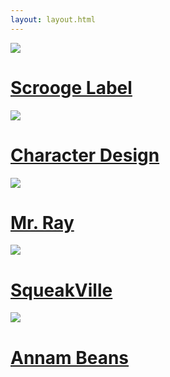 ```yaml
---
layout: layout.html
---
```

<div class="gallery">
<div class="thumbnail">
     <img class="thumbPhoto" src="../img/SB/sbC.png">
     <a href="../sb/index.html">
          <div class="overlay">
               <h1 class="thumbTitle">Scrooge Label</h1>
          </div>
     </a>    
</div>
<div class="thumbnail">
     <img class="thumbPhoto" src="../img/characters/fishTrio.png">
     <a href="../character/index.html">
          <div class="overlay">
               <h1 class="thumbTitle">Character Design</h1>
          </div>
     </a>
</div>
<div class="thumbnail">
     <img class="thumbPhoto" src="../img/bannerAd.gif">
     <a href="../mrRay/index.html">
          <div class="overlay">
               <h1 class="thumbTitle">Mr. Ray</h1>
          </div>
     </a>  
</div>
<div class="thumbnail">
     <img class="thumbPhoto" src="../img/squeak/squeakthumb.png">
     <a href="../squeakVille/index.html">
          <div class="overlay">
               <h1 class="thumbTitle">SqueakVille</h1>
          </div>
     </a>   
</div>
<div class="thumbnail">
     <img class="thumbPhoto" src="../img/annamMaam.png">
     <a href="../annam/index.html">
          <div class="overlay">
               <h1 class="thumbTitle">Annam Beans</h1>
          </div>
     </a>  
</div>
</div>
